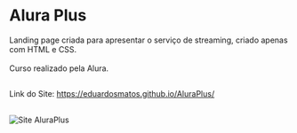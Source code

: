 # Alura Plus
Landing page criada para apresentar o serviço de streaming, criado apenas com HTML e CSS.<br>
<br>Curso realizado pela Alura.
##
Link do Site: https://eduardosmatos.github.io/AluraPlus/
##
![Site AluraPlus](https://user-images.githubusercontent.com/27296909/184460891-8017ae99-6bf4-493a-8888-24be17217c82.png)
